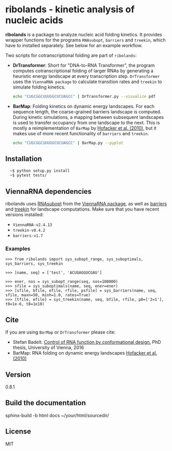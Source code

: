 # ribolands - kinetic analysis of nucleic acids

**ribolands** is a package to analyze nucleic acid folding kinetics. It
provides wrapper functions for the programs `RNAsubopt`, `barriers` and
`treekin`, which have to installed separately. See below for an example
workflow.

Two scripts for cotranscriptional folding are part of `ribolands`: 

  * **DrTransformer**: Short for "DNA-to-RNA Transformer", the program
    computes cotranscriptional folding of larger RNAs by generating a
    heuristic energy landscape at every transcription step.  `DrTransformer`
    uses the `ViennaRNA package` to calculate transition rates and `treekin` to
    simulate folding kinetics.
    ```sh
    echo "CUGCGGCUUUGGCUCUAGCC" | DrTransformer.py --visualize pdf
    ```

  * **BarMap**: Folding kinetics on dynamic energy landscapes. For each
    sequence length, the coarse-grained barriers landscape is computed. During
    kinetic simulations, a mapping between subsequent landscapes is used to
    transfer occupancy from one landscape to the next. This is mostly a
    reimplementation of `BarMap` by [Hofacker et al. (2010)], but it makes use
    of more recent functionality of `barriers` and `treekin`.
    ```sh
    echo "CUGCGGCUUUGGCUCUAGCC" | BarMap.py --pyplot
    ```

## Installation
```sh
  ~$ python setup.py install
  ~$ pytest tests/
```

## ViennaRNA dependencies
ribolands uses [RNAsubopt] from the [ViennaRNA package], as well as [barriers]
and [treekin] for landscape computations. Make sure that you have recent
versions installed: 
 - `ViennaRNA-v2.4.13`
 - `treekin-v0.4.2`
 - `barriers-v1.7` 

### Examples
```
>>> from ribolands import sys_subopt_range, sys_suboptimals, sys_barriers, sys_treekin

>>> [name, seq] = ['test', 'ACUGAGGUCGAU']

>>> ener, nos = sys_subopt_range(seq, nos=100000)
>>> sfile = sys_suboptimals(name, seq, ener=ener)
>>> [sfile, bfile, efile, rfile, psfile] = sys_barriers(name, seq, sfile, maxn=50, minh=1.0, rates=True)
>>> [tfile, efile] = sys_treekin(name, seq, bfile, rfile, p0=['2=1'], t0=1e-6, t8=1e10)
```

## Cite
If you are using `BarMap` or `DrTransformer` please cite: 
  - Stefan Badelt. [Control of RNA function by conformational design.] PhD thesis, University of Vienna, 2016
  - BarMap: RNA folding on dynamic energy landscapes [Hofacker et al. (2010)] 
 
## Version
0.8.1

## Build the documentation
  sphinx-build -b html docs ~/your/html/sourcedir/

## License
MIT

[//]: References
[Hofacker et al. (2010)]: <http://dx.doi.org/10.1261%2Frna.2093310>
[Flamm et al. (2001)]: <http://rnajournal.cshlp.org/content/7/2/254.short>

[ViennaRNA package]: <http://www.tbi.univie.ac.at/RNA>
[RNAsubopt]: <http://www.tbi.univie.ac.at/RNA/RNAsubopt.1.html>
[barriers]: <http://www.tbi.univie.ac.at/RNA/Barriers>
[treekin]: <http://www.tbi.univie.ac.at/RNA/Treekin>

[Control of RNA function by conformational design.]: <http://www.tbi.univie.ac.at/newpapers/pdfs/TBI-t-2016-1.pdf>

[ribolands]: <https://www.tbi.univie.ac.at/RNA/ribolands>

